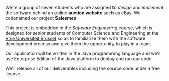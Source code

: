We're a group of seven students who are assigned to _design_ and _implement_ the software behind an online **auction website** such as eBay. We codenamed our project **Salesmen**.

This project is embedded in the _Software Engineering_ course, which is designed for senior students of Computer Science and Engineering at the [Vrije Universiteit Brussel](http://www.vub.ac.be/) so as to familiarize them with the software development process and give them the opportunity to play in a team.

Our application will be written in the Java programming language and we'll use Enterprise Edition of the Java platform to deploy and run our code.

We'll release all of our deliverables including the source code under a free license.